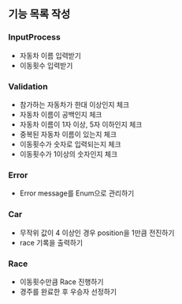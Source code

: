 ## 기능 목록 작성

### InputProcess
- 자동차 이름 입력받기
- 이동횟수 입력받기

### Validation
- 참가하는 자동차가 한대 이상인지 체크
- 자동차 이름이 공백인지 체크
- 자동차 이름이 1자 이상, 5자 이하인지 체크
- 중복된 자동차 이름이 있는지 체크
- 이동횟수가 숫자로 입력되는지 체크
- 이동횟수가 1이상의 숫자인지 체크

### Error
- Error message를 Enum으로 관리하기

### Car
- 무작위 값이 4 이상인 경우 position을 1만큼 전진하기
- race 기록을 출력하기

### Race
- 이동횟수만큼 Race 진행하기
- 경주를 완료한 후 우승자 선정하기


